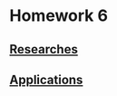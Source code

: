 # Homework 6

## [Researches](https://leusexmachina.github.io/StatisticsHomework/homework6/researches6)

## [Applications](https://leusexmachina.github.io/StatisticsHomework/homework6/applications6)